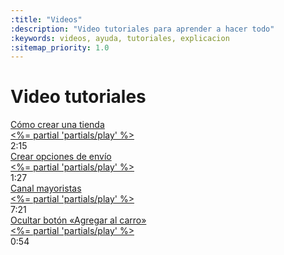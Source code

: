 ```yaml
---
:title: "Videos"
:description: "Video tutoriales para aprender a hacer todo"
:keywords: videos, ayuda, tutoriales, explicacion
:sitemap_priority: 1.0
---
```


# Video tutoriales


<div class="video--grid clearfix grid-list grid-list-3 total-items-7">

  <div class="video--item">
    <a class="video--link" href="/es/videos/como-crear-una-tienda" data-video-uri="CM2cM4WjX6Q">
      <div class="video--label">Cómo crear una tienda</div>
      <%= partial 'partials/play' %>
    </a>
      <div class="video--meta">2:15</div>
  </div>

  <div class="video--item">
    <a class="video--link" href="/es/videos/crear-opciones-de-envio" data-video-uri="fqVNinCTOUM">
      <div class="video--label">Crear opciones de envío</div>
      <%= partial 'partials/play' %>
    </a>
      <div class="video--meta">1:27</div>
  </div>

  <div class="video--item">
    <a class="video--link" href="/es/videos/canal-mayoristas" data-video-uri="ISQ5DBtVOOM">
      <div class="video--label">Canal mayoristas</div>
      <%= partial 'partials/play' %>
    </a>
      <div class="video--meta">7:21</div>
  </div>

  <div class="video--item">
    <a class="video--link" href="/es/videos/ocultar-boton-agregar-al-carro" data-video-uri="4G0cvdmM3gQ">
      <div class="video--label">Ocultar botón «Agregar al carro»</div>
      <%= partial 'partials/play' %>
    </a>
      <div class="video--meta">0:54</div>
  </div>

</div>

<link href="/js/vendor/tingle.min.css" rel="stylesheet" media="all" type="text/css" />
<script type="text/javascript" src="/js/vendor/tingle.min.js"></script>
<script type="text/javascript" src="/js/vendor/page.js"></script>

<script type="text/javascript">

var tag = document.createElement('script');
tag.src = "https://www.youtube.com/iframe_api";
var firstScriptTag = document.getElementsByTagName('script')[0];
firstScriptTag.parentNode.insertBefore(tag, firstScriptTag);

function showVideo(id) {
  const els = Array.from(document.querySelectorAll(`.video--grid a[href="/es/videos/${id}"]`));
  if ( els.length ) {
    const el = els[0];
    const laModal = new tingle.modal({
      footer: false,
      onClose: function(){
        laModal.destroy();
        page.redirect('/es/videos');
      },
      beforeOpen: function() {
        new YT.Player('player',{
          height: '500',
          width: '100%',
          playerVars: { 'autoplay': 1, 'controls': 1 },
          videoId: el.dataset.videoUri,
        });
      }
    });
    laModal.setContent('<div id="player"></div>');
    laModal.open();
  }
}

page('/es/videos/:slug', function(req){
  showVideo(req.params.slug)
});

page();

</script>
